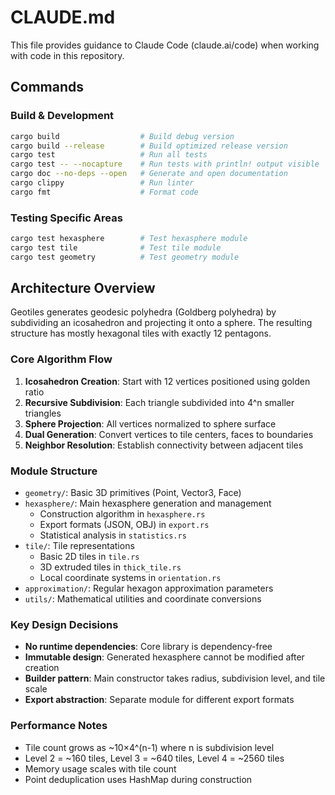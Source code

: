 # CLAUDE.md

This file provides guidance to Claude Code (claude.ai/code) when working with code in this repository.

## Commands

### Build & Development
```bash
cargo build                  # Build debug version
cargo build --release        # Build optimized release version
cargo test                   # Run all tests
cargo test -- --nocapture    # Run tests with println! output visible
cargo doc --no-deps --open   # Generate and open documentation
cargo clippy                 # Run linter
cargo fmt                    # Format code
```

### Testing Specific Areas
```bash
cargo test hexasphere        # Test hexasphere module
cargo test tile              # Test tile module
cargo test geometry          # Test geometry module
```

## Architecture Overview

Geotiles generates geodesic polyhedra (Goldberg polyhedra) by subdividing an icosahedron and projecting it onto a sphere. The resulting structure has mostly hexagonal tiles with exactly 12 pentagons.

### Core Algorithm Flow
1. **Icosahedron Creation**: Start with 12 vertices positioned using golden ratio
2. **Recursive Subdivision**: Each triangle subdivided into 4^n smaller triangles
3. **Sphere Projection**: All vertices normalized to sphere surface
4. **Dual Generation**: Convert vertices to tile centers, faces to boundaries
5. **Neighbor Resolution**: Establish connectivity between adjacent tiles

### Module Structure
- `geometry/`: Basic 3D primitives (Point, Vector3, Face)
- `hexasphere/`: Main hexasphere generation and management
  - Construction algorithm in `hexasphere.rs`
  - Export formats (JSON, OBJ) in `export.rs`
  - Statistical analysis in `statistics.rs`
- `tile/`: Tile representations
  - Basic 2D tiles in `tile.rs`
  - 3D extruded tiles in `thick_tile.rs`
  - Local coordinate systems in `orientation.rs`
- `approximation/`: Regular hexagon approximation parameters
- `utils/`: Mathematical utilities and coordinate conversions

### Key Design Decisions
- **No runtime dependencies**: Core library is dependency-free
- **Immutable design**: Generated hexasphere cannot be modified after creation
- **Builder pattern**: Main constructor takes radius, subdivision level, and tile scale
- **Export abstraction**: Separate module for different export formats

### Performance Notes
- Tile count grows as ~10×4^(n-1) where n is subdivision level
- Level 2 = ~160 tiles, Level 3 = ~640 tiles, Level 4 = ~2560 tiles
- Memory usage scales with tile count
- Point deduplication uses HashMap during construction